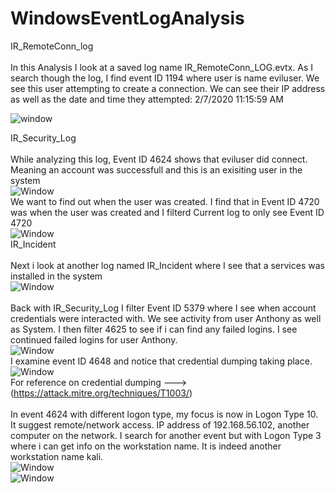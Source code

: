 # WindowsEventLogAnalysis
IR_RemoteConn_log
<br />
<br />
In this Analysis I look at a saved log name IR_RemoteConn_LOG.evtx. As I search though the log, I find event ID 1194 where user is name eviluser. We see this user attempting to create a connection. We can see their IP address as well as the date and time they attempted: 2/7/2020 11:15:59 AM
<br />

![window](https://github.com/user-attachments/assets/49da48db-88e5-4e82-acd5-39f0d0272ff9)
<br />

IR_Security_Log
<br />
<br />
While analyzing this log, Event ID 4624 shows that eviluser did connect. Meaning an account was successfull and this is an exisiting user in the system
<br />
![Window](https://github.com/user-attachments/assets/6229bf1a-105d-436f-b8c8-ce60a43fe850)
<br />
We want to find out when the user was created. I find that in Event ID 4720 was when the user was created and I filterd Current log to only see Event ID 4720
<br />
![Window](https://github.com/user-attachments/assets/5010a298-c3b2-425c-8958-e8ab085b50a0)
<br />
IR_Incident
<br />
<br />
Next i look at another log named IR_Incident where I see that a services was installed in the system
<br />
![Window](https://github.com/user-attachments/assets/eadc394f-c22e-4a0a-b542-afe17f225bd0)
<br />
<br />
Back with IR_Security_Log I filter Event ID 5379 where I see when account credentials were interacted with. We see activity from user Anthony as well as System. I then filter 4625 to see if i can find any failed logins. I see continued failed logins for user Anthony.
<br />
![Window](https://github.com/user-attachments/assets/df75a5b2-3cda-4ad2-a882-b8315279eac6)
<br />
I examine event ID 4648 and notice that credential dumping taking place.
<br />
![Window](https://github.com/user-attachments/assets/4d90a45e-bebd-4c0e-870b-573a2ea71f16)
<br/>
For reference on credential dumping ---> (https://attack.mitre.org/techniques/T1003/)
<br />
<br />
In event 4624 with different logon type, my focus is now in Logon Type 10. It suggest remote/network access. IP address of 192.168.56.102, another computer on the network.
I search for another event but with Logon Type 3 where i can get info on the workstation name. It is indeed another workstation name kali.
<br />
![Window](https://github.com/user-attachments/assets/7eb687ee-dea5-4f53-a194-91f320ded618)
<br />
![Window](https://github.com/user-attachments/assets/269e6c6a-b720-4510-b69a-7858f9f40506)
